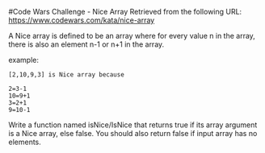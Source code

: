 #Code Wars Challenge - Nice Array
Retrieved from the following URL: https://www.codewars.com/kata/nice-array

A Nice array is defined to be an array where for every value n in the array, there is also an element n-1 or n+1 in the array.

example:
```
[2,10,9,3] is Nice array because

2=3-1
10=9+1
3=2+1
9=10-1
```
Write a function named isNice/IsNice that returns true if its array argument is a Nice array, else false. You should also return false if input array has no elements. 
